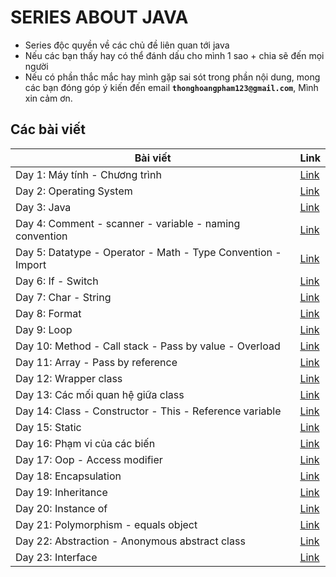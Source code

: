 # SERIES ABOUT JAVA

- Series độc quyền về các chủ đề liên quan tới java
- Nếu các bạn thấy hay có thể đánh dấu cho mình 1 sao + chia sẽ đến mọi người
- Nếu có phần thắc mắc hay mình gặp sai sót trong phần nội dung, mong các bạn đóng góp ý kiến đến email **`thonghoangpham123@gmail.com`**, Mình xin cảm ơn.

## Các bài viết

| Bài viết                                                     | Link              |
| ------------------------------------------------------------ | ----------------- |
| Day 1: Máy tính - Chương trình                               | [Link](day001.md) |
| Day 2: Operating System                                      | [Link](day002.md) |
| Day 3: Java                                                  | [Link](day003.md) |
| Day 4: Comment - scanner - variable - naming convention      | [Link](day004.md) |
| Day 5: Datatype - Operator - Math - Type Convention - Import | [Link](day005.md) |
| Day 6: If - Switch                                           | [Link](day006.md) |
| Day 7: Char - String                                         | [Link](day007.md) |
| Day 8: Format                                                | [Link](day008.md) |
| Day 9: Loop                                                  | [Link](day009.md) |
| Day 10: Method - Call stack - Pass by value - Overload       | [Link](day010.md) |
| Day 11: Array - Pass by reference                            | [Link](day011.md) |
| Day 12: Wrapper class                                        | [Link](day012.md) |
| Day 13: Các mối quan hệ giữa class                           | [Link](day013.md) |
| Day 14: Class - Constructor - This - Reference variable      | [Link](day014.md) |
| Day 15: Static                                               | [Link](day015.md) |
| Day 16: Phạm vi của các biến                                 | [Link](day016.md) |
| Day 17: Oop - Access modifier                                | [Link](day017.md) |
| Day 18: Encapsulation                                        | [Link](day018.md) |
| Day 19: Inheritance                                          | [Link](day019.md) |
| Day 20: Instance of                                          | [Link](day020.md) |
| Day 21: Polymorphism - equals object                         | [Link](day021.md) |
| Day 22: Abstraction - Anonymous abstract class               | [Link](day022.md) |
| Day 23: Interface                                            | [Link](day023.md) |
